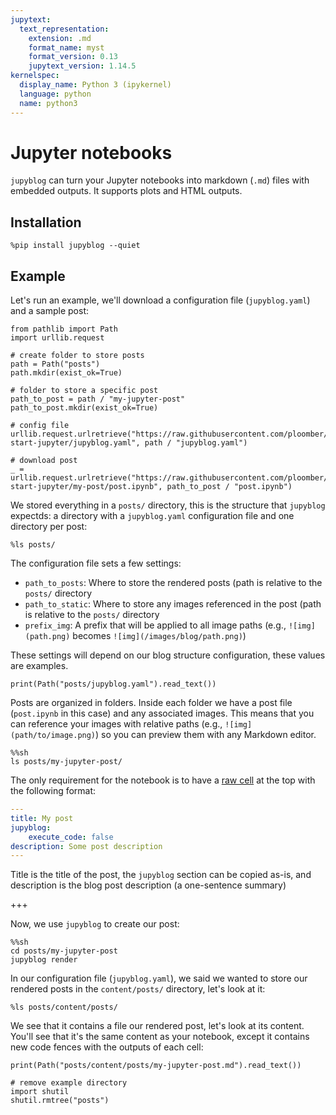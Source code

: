```yaml
---
jupytext:
  text_representation:
    extension: .md
    format_name: myst
    format_version: 0.13
    jupytext_version: 1.14.5
kernelspec:
  display_name: Python 3 (ipykernel)
  language: python
  name: python3
---
```


# Jupyter notebooks

`jupyblog` can turn your Jupyter notebooks into markdown (`.md`) files with embedded outputs. It supports plots and HTML outputs.

## Installation

```{code-cell} ipython3
%pip install jupyblog --quiet
```

## Example

Let's run an example, we'll download a configuration file (`jupyblog.yaml`) and a sample post:

```{code-cell} ipython3
from pathlib import Path
import urllib.request

# create folder to store posts
path = Path("posts")
path.mkdir(exist_ok=True)

# folder to store a specific post
path_to_post = path / "my-jupyter-post"
path_to_post.mkdir(exist_ok=True)

# config file
urllib.request.urlretrieve("https://raw.githubusercontent.com/ploomber/jupyblog/master/examples/quick-start-jupyter/jupyblog.yaml", path / "jupyblog.yaml")

# download post
_ = urllib.request.urlretrieve("https://raw.githubusercontent.com/ploomber/jupyblog/master/examples/quick-start-jupyter/my-post/post.ipynb", path_to_post / "post.ipynb")
```

We stored everything in a `posts/` directory, this is the structure that `jupyblog` expectds: a directory with a `jupyblog.yaml` configuration file and one directory per post:

```{code-cell} ipython3
%ls posts/
```

The configuration file sets a few settings:

- `path_to_posts`: Where to store the rendered posts (path is relative to the `posts/` directory
- `path_to_static`: Where to store any images referenced in the post (path is relative to the `posts/` directory
- `prefix_img`: A prefix that will be applied to all image paths (e.g., `![img](path.png)` becomes `![img](/images/blog/path.png)`)

These settings will depend on our blog structure configuration, these values are examples.

```{code-cell} ipython3
print(Path("posts/jupyblog.yaml").read_text())
```

Posts are organized in folders. Inside each folder we have a post file (`post.ipynb` in this case) and any associated images. This means that you can reference your images with relative paths (e.g., `![img](path/to/image.png)`) so you can preview them with any Markdown editor.

```{code-cell} ipython3
%%sh
ls posts/my-jupyter-post/
```

The only requirement for the notebook is to have a [raw cell](https://nbsphinx.readthedocs.io/en/0.2.4/raw-cells.html) at the top with the following format:

```yaml
---
title: My post
jupyblog:
    execute_code: false
description: Some post description
---
```

Title is the title of the post, the `jupyblog` section can be copied as-is, and description is the blog post description (a one-sentence summary)

+++

Now, we use `jupyblog` to create our post:

```{code-cell} ipython3
%%sh
cd posts/my-jupyter-post
jupyblog render
```

In our configuration file (`jupyblog.yaml`), we said we wanted to store our rendered posts in the `content/posts/` directory, let's look at it:

```{code-cell} ipython3
%ls posts/content/posts/
```

We see that it contains a file our rendered post, let's look at its content. You'll see that it's the same content as your notebook, except it contains new code fences with the outputs of each cell:

```{code-cell} ipython3
print(Path("posts/content/posts/my-jupyter-post.md").read_text())
```

```{code-cell} ipython3
# remove example directory
import shutil
shutil.rmtree("posts")
```

```{code-cell} ipython3

```
